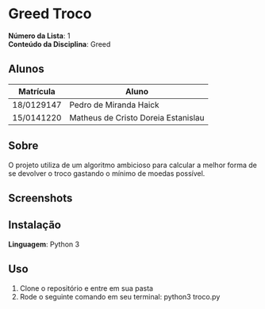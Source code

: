 # Greed Troco

**Número da Lista**: 1<br>
**Conteúdo da Disciplina**: Greed<br>

## Alunos
|Matrícula | Aluno |
| -- | -- |
| 18/0129147  |  Pedro de Miranda Haick |
| 15/0141220 |  Matheus de Cristo Doreia Estanislau |

## Sobre 
O projeto utiliza de um algoritmo ambicioso para calcular a melhor forma de se devolver o troco gastando o mínimo de moedas possível. 

## Screenshots



## Instalação 
**Linguagem**: Python 3<br>

## Uso 
1. Clone o repositório e entre em sua pasta
2. Rode o seguinte comando em seu terminal: python3 troco.py
